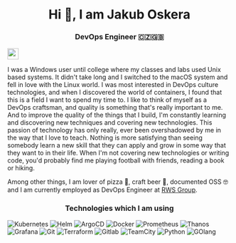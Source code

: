 <p align="center">
  <h1 align="center"> Hi 👋, I am Jakub Oskera</h2>
  <h3 align="center">DevOps Engineer 🇨🇿🇬🇧</h3>
  <a href="https://www.linkedin.com/in/jakuboskera"><img src="https://img.shields.io/badge/linkedin-%230077B5.svg?&style=for-the-badge&logo=linkedin&logoColor=white" height=25></a>
</p>

I was a Windows user until college where my classes and labs used Unix based systems. It didn't take long and I switched to the macOS system and fell in love with the Linux world. I was most interested in DevOps culture technologies, and when I discovered the world of containers, I found that this is a field I want to spend my time to. I like to think of myself as a DevOps craftsman, and quality is something that's really important to me. And to improve the quality of the things that I build, I'm constantly learning and discovering new techniques and covering new technologies. This passion of technology has only really, ever been overshadowed by me in the way that I love to teach. Nothing is more satisfying than seeing somebody learn a new skill that they can apply and grow in some way that they want to in their life. When I'm not covering new technologies or writing code, you'd probably find me playing football with friends, reading a book or hiking.

Among other things, I am lover of pizza 🍕, craft beer 🍺, documented OSS 🤓 and I am currently employed as DevOps Engineer at [RWS Group](https://www.linkedin.com/company/rws-group/).

<h3 align="center">Technologies which I am using</h3>
<p>
  <img alt="Kubernetes" src="https://img.shields.io/badge/-Kubernetes-326CE5?style=flat-square&logo=kubernetes&logoColor=white" />
  <img alt="Helm" src="https://img.shields.io/badge/-Helm-111C73?style=flat-square&logo=helm&logoColor=white" />
  <img alt="ArgoCD" src="https://img.shields.io/badge/-ArgoCD-E16444?style=flat-square&logoColor=white" />
  <img alt="Docker" src="https://img.shields.io/badge/-Docker-2496ED?style=flat-square&logo=docker&logoColor=white" />
  <img alt="Prometheus" src="https://img.shields.io/badge/-Prometheus-E6522C?style=flat-square&logo=prometheus&logoColor=white" />
  <img alt="Thanos" src="https://img.shields.io/badge/-Thanos-5D3BEC?style=flat-square&logoColor=white" />
  <img alt="Grafana" src="https://img.shields.io/badge/-Grafana-F46800?style=flat-square&logo=Grafana&logoColor=white" />
  <img alt="Git" src="https://img.shields.io/badge/-Git-F05032?style=flat-square&logo=Git&logoColor=white" />
  <img alt="Terraform" src="https://img.shields.io/badge/-Terraform-7B42BC?style=flat-square&logo=Terraform&logoColor=white" />
  <img alt="Gitlab" src="https://img.shields.io/badge/-GitLab-FCA121?style=flat-square&logo=Gitlab&logoColor=white" />
  <img alt="TeamCity" src="https://img.shields.io/badge/-TeamCity-0B9EE3?style=flat-square&logo=TeamCity&logoColor=white" />
  <img alt="Python" src="https://img.shields.io/badge/-Python-FFC645?style=flat-square&logo=Python&logoColor=#FFC141" />
  <img alt="GOlang" src="https://img.shields.io/badge/-GOlang-00ADD8?style=flat-square&logo=go&logoColor=white" />
</p>

<!--
**jakuboskera/jakuboskera** is a ✨ _special_ ✨ repository because its `README.md` (this file) appears on your GitHub profile.

Here are some ideas to get you started:

- 🔭 I’m currently working on ...
- 🌱 I’m currently learning ...
- 👯 I’m looking to collaborate on ...
- 🤔 I’m looking for help with ...
- 💬 Ask me about ...
- 📫 How to reach me: ...
- 😄 Pronouns: ...
- ⚡ Fun fact: ...
-->
